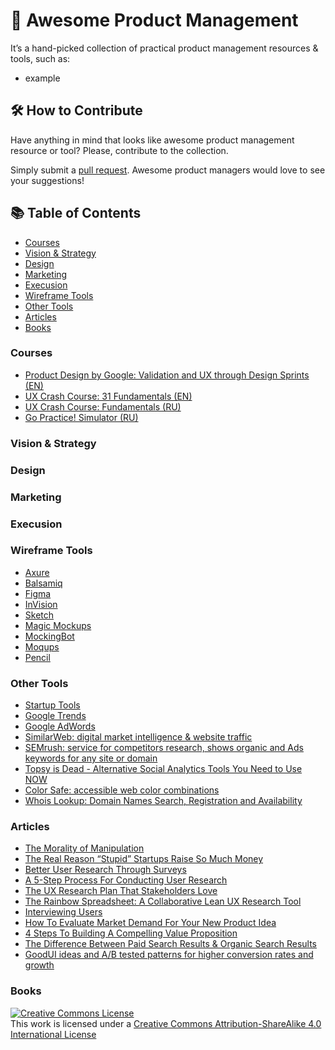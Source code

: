 # 💎 Awesome Product Management
It’s a hand-picked collection of practical product management resources & tools, such as: 
* example

## 🛠 How to Contribute
Have anything in mind that looks like awesome product management resource or tool? Please, contribute to the collection.

Simply submit a [pull request](https://github.com/AI-Sheva/awesome-product-management/pulls). Awesome product managers would love to see your suggestions!

## 📚 Table of Contents
* [Courses](https://github.com/AI-Sheva/awesome-product-management/blob/master/README.md#courses)
* [Vision & Strategy](https://github.com/AI-Sheva/awesome-product-management/blob/master/README.md#vision-&-strategy)
* [Design](https://github.com/AI-Sheva/awesome-product-management/blob/master/README.md#design)
* [Marketing](https://github.com/AI-Sheva/awesome-product-management/blob/master/README.md#marketing)
* [Execusion](https://github.com/AI-Sheva/awesome-product-management/blob/master/README.md#execution)
* [Wireframe Tools](https://github.com/AI-Sheva/awesome-product-management/blob/master/README.md#wireframe-tools)
* [Other Tools](https://github.com/AI-Sheva/awesome-product-management/blob/master/README.md#other-tools)
* [Articles](https://github.com/AI-Sheva/awesome-product-management/blob/master/README.md#articles)
* [Books](https://github.com/AI-Sheva/awesome-product-management/blob/master/README.md#books)

### Courses
* [Product Design by Google: Validation and UX through Design Sprints (EN)](https://www.udacity.com/course/product-design--ud509)
* [UX Crash Course: 31 Fundamentals (EN)](http://thehipperelement.com/post/75476711614/ux-crash-course-31-fundamentals)
* [UX Crash Course: Fundamentals (RU)](https://medium.com/ux-crash-course)
* [Go Practice! Simulator (RU)](https://simulator.gopractice.ru/)

### Vision & Strategy 

### Design

### Marketing

### Execusion   

### Wireframe Tools
* [Axure](https://www.axure.com/)
* [Balsamiq](https://balsamiq.com/)
* [Figma](https://www.figma.com/)
* [InVision](https://www.invisionapp.com/)
* [Sketch](https://www.sketchapp.com/)
* [Magic Mockups](http://magicmockups.com/)
* [MockingBot](https://mockingbot.com/)
* [Moqups](https://moqups.com/)
* [Pencil](https://github.com/evolus/pencil) 

### Other Tools
* [Startup Tools](https://steveblank.com/tools-and-blogs-for-entrepreneurs/)
* [Google Trends](https://trends.google.com/trends/)
* [Google AdWords](https://adwords.google.com/home/)
* [SimilarWeb: digital market intelligence & website traffic](https://www.similarweb.com/)
* [SEMrush: service for competitors research, shows organic and Ads keywords for any site or domain](https://www.semrush.com/)
* [Topsy is Dead - Alternative Social Analytics Tools You Need to Use NOW](https://www.semrush.com/blog/topsy-is-dead-alternative-social-analytics-tools-you-need-to-use-now/)
* [Color Safe: accessible web color combinations](http://colorsafe.co/)
* [Whois Lookup: Domain Names Search, Registration and Availability](https://www.whois.net/)

### Articles
* [The Morality of Manipulation](https://www.nirandfar.com/2012/07/the-art-of-manipulation.html)
* [The Real Reason “Stupid” Startups Raise So Much Money](https://www.nirandfar.com/2014/12/stupid-startups.html)
* [Better User Research Through Surveys](https://uxmastery.com/better-user-research-through-surveys/)
* [A 5-Step Process For Conducting User Research](https://www.smashingmagazine.com/2013/09/5-step-process-conducting-user-research/)
* [The UX Research Plan That Stakeholders Love](https://www.smashingmagazine.com/2012/01/ux-research-plan-stakeholders-love/)
* [The Rainbow Spreadsheet: A Collaborative Lean UX Research Tool](https://www.smashingmagazine.com/2013/04/rainbow-spreadsheet-collaborative-ux-research-tool/)
* [Interviewing Users](https://www.nngroup.com/articles/interviewing-users/)
* [How To Evaluate Market Demand For Your New Product Idea](https://www.shopify.com/blog/13444793-how-to-evaluate-market-demand-for-your-new-product-idea)
* [4 Steps To Building A Compelling Value Proposition](https://www.forbes.com/sites/michaelskok/2013/06/14/4-steps-to-building-a-compelling-value-proposition/)
* [The Difference Between Paid Search Results & Organic Search Results](https://web.archive.org/web/20150424032957/http://info.barcelonacreative.com/blog/bid/268929/The-Difference-Between-Paid-Search-Results-Organic-Search-Results)
* [GoodUI ideas and A/B tested patterns for higher conversion rates and growth](https://goodui.org/)

### Books



<a rel="license" href="http://creativecommons.org/licenses/by-sa/4.0/"><img alt="Creative Commons License" style="border-width:0" src="https://i.creativecommons.org/l/by-sa/4.0/88x31.png" /></a><br />This work is licensed under a <a rel="license" href="http://creativecommons.org/licenses/by-sa/4.0/">Creative Commons Attribution-ShareAlike 4.0 International License</a>
